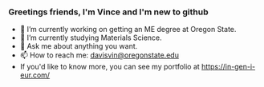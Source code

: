 ### Greetings friends, I'm Vince and I'm new to github
- 🔭 I’m currently working on getting an ME degree at Oregon State.
- 🌱 I’m currently studying Materials Science.
- 💬 Ask me about anything you want.
- 📫 How to reach me: davisvin@oregonstate.edu
- If you'd like to know more, you can see my portfolio at https://in-gen-i-eur.com/
